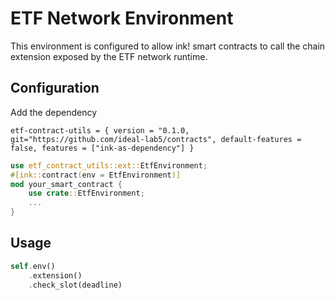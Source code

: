 # ETF Network Environment

This environment is configured to allow ink! smart contracts to call the chain extension exposed by the ETF network runtime.

## Configuration 

Add the dependency 
```
etf-contract-utils = { version = "0.1.0, git="https://github.com/ideal-lab5/contracts", default-features = false, features = ["ink-as-dependency"] }
```

``` rust
use etf_contract_utils::ext::EtfEnvironment;
#[ink::contract(env = EtfEnvironment)]
mod your_smart_contract {
    use crate::EtfEnvironment;
    ...
}
```


## Usage

``` rust
self.env()
    .extension()
    .check_slot(deadline)
```
